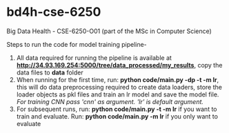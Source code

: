 # bd4h-cse-6250
Big Data Health - CSE-6250-O01 (part of the MSc in Computer Science)

Steps to run the code for model training pipeline-
1. All data required for running the pipeline is available at **http://34.93.169.254:5000/tree/data_processed/my_results**, copy the data files to **data** folder
2. When running for the first time, run:  **python code/main.py -dp -t -m lr**, this will do data preprocessing required to create data loaders, store the loader objects as pkl files and train an lr model and save the model file. *For training CNN pass 'cnn' as argument. 'lr' is default argument.*
3. For subsequent runs, run: **python code/main.py -t -m lr** if you want to train and evaluate. Run: **python code/main.py -m lr** if you only want to evaluate
